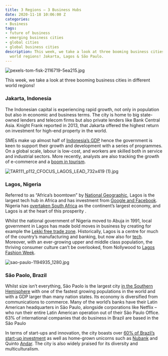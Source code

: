 ```yaml
---
title: 3 Regions – 3 Business Hubs
date: 2020-11-18 10:06:00 Z
categories:
- Business
tags:
- future of business
- emerging business cities
- global cities
- global business cities
description: This week, we take a look at three booming business cities in different
  world regions! Jakarta, Lagos & São Paulo.
---
```


![pexels-tom-fisk-2116719-5ea215.jpg](/uploads/pexels-tom-fisk-2116719-5ea215.jpg)

This week, we take a look at three booming business cities in different world regions!

### Jakarta, Indonesia

The Indonesian capital is experiencing rapid growth, not only in population but also in economic and business terms. The city is home to big state-owned lenders and telecom firms but also private lenders like Bank Central Asia. Knight Frank reported in 2013, that Jakarta offered the highest return on investment for high-end property in the world.

SMEs make up almost half of [Indonesia’s GDP](https://www.aseanbriefing.com/news/city-spotlight-investing-in-jakarta/) hence the government is keen to support their growth and development with a series of programmes. On a global scale, labour is low-cost, and workers are skilled both in service and industrial sectors. More recently, analysts are also tracking the growth of e-commerce and a [boom in tourism](https://www.indonesia.travel/uk/en/news/jakarta-in-world-s-top-ten-fastest-growing-tourism-cities).

![TAR111_p112_CFOCUS_LAGOS_LEAD_732x419 (1).jpg](/uploads/TAR111_p112_CFOCUS_LAGOS_LEAD_732x419%20(1).jpg)
### Lagos, Nigeria

Referred to as “Africa’s boomtown” by [National Geographic](https://www.nationalgeographic.com/magazine/2015/01/lagos-nigeria-africas-first-city/), Lagos is the largest tech hub in Africa and has investment from [Google and Facebook](https://www.weforum.org/agenda/2019/07/the-next-startup-cities-that-will-transform-the-global-economy/#:~:text=The%20newest%20list%20shows%20Silicon,start%2Dups%20and%20small%20businesses.). Nigeria has [overtaken South Africa](https://www.bloomberg.com/news/articles/2020-03-03/nigeria-now-tops-south-africa-as-the-continent-s-biggest-economy) as the continent’s largest economy, and Lagos is at the heart of this prosperity .

Whilst the national government of Nigeria moved to Abuja in 1991, local government in Lagos has made bold moves in business by creating for example the [Lekki free trade zone](http://lfzdc.org/). Historically, Lagos is a centre for much of the country’s manufacturing and banking, but now also for [tech](https://www.ft.com/content/ff0595e4-26de-11e8-b27e-cc62a39d57a0). 
Moreover, with an ever-growing upper and middle class population, the thriving consumer culture can’t be overlooked, from Nollywood to [Lagos Fashion Week](https://www.vogue.com/vogueworld/slideshow/lagos-nigeria-street-style-fashion-week). 

![sao-paulo-1194935_1280.jpg](/uploads/sao-paulo-1194935_1280.jpg)
### São Paolo, Brazil

Whilst size isn’t everything, São Paolo is the largest city [in the Southern Hemisphere](https://www.britannica.com/place/Sao-Paulo-Brazil) with one of the fastest growing populations in the world and with a GDP larger than many nation states. Its economy is diversified from communications to commerce. 
Many of the world’s banks have their Latin American headquarters in São Paulo, alongside corporations like Netflix – who run their entire Latin American operation out of their São Paulo Office. 63% of international companies that do business in Brazil are based in the São Paulo 

In terms of start-ups and innovation, the city boasts over [60% of Brazil’s start-up investment](https://www.forbes.com/sites/angelicamarideoliveira/2019/03/29/sao-paulo-the-brazilian-innovation-ecosystem-is-ready-for-business/?sh=3bbdabfd10f9) as well as home-grown unicorns such as [Nubank](https://www.forbes.com/sites/angelicamarideoliveira/2018/09/29/nubank-driving-financial-services-competition-in-brazil/?sh=1d98e9b81174) and Quinto [Andar](https://www.forbes.com/sites/angelicamarideoliveira/2019/01/10/quinto-andar-the-brazilian-startup-changing-the-rentals-market-plans-further-disruption/?sh=5818e25d5fa2). The city is also widely praised for its diversity and multiculturalism. 
